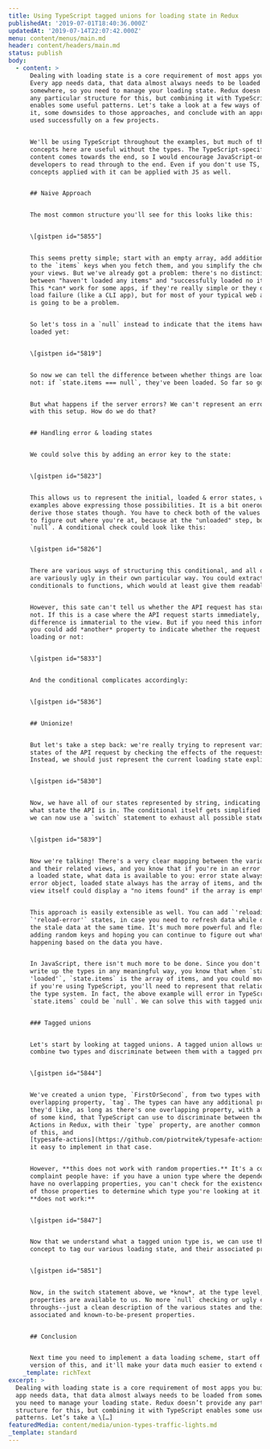 ```yaml
---
title: Using TypeScript tagged unions for loading state in Redux
publishedAt: '2019-07-01T18:40:36.000Z'
updatedAt: '2019-07-14T22:07:42.000Z'
menu: content/menus/main.md
header: content/headers/main.md
status: publish
body:
  - content: >
      Dealing with loading state is a core requirement of most apps you build.
      Every app needs data, that data almost always needs to be loaded from
      somewhere, so you need to manage your loading state. Redux doesn't provide
      any particular structure for this, but combining it with TypeScript
      enables some useful patterns. Let's take a look at a few ways of handling
      it, some downsides to those approaches, and conclude with an approach I've
      used successfully on a few projects.


      We'll be using TypeScript throughout the examples, but much of the
      concepts here are useful without the types. The TypeScript-specific
      content comes towards the end, so I would encourage JavaScript-only
      developers to read through to the end. Even if you don't use TS, the
      concepts applied with it can be applied with JS as well.


      ## Naive Approach


      The most common structure you'll see for this looks like this:


      \[gistpen id="5855"]


      This seems pretty simple; start with an empty array, add additional items
      to the `items` keys when you fetch them, and you simplify the checks in
      your views. But we've already got a problem: there's no distinction
      between "haven't loaded any items" and "successfully loaded no items".
      This *can* work for some apps, if they're really simple or they die on
      load failure (like a CLI app), but for most of your typical web apps, this
      is going to be a problem.


      So let's toss in a `null` instead to indicate that the items haven't been
      loaded yet:


      \[gistpen id="5819"]


      So now we can tell the difference between whether things are loaded or
      not: if `state.items === null`, they've been loaded. So far so good.


      But what happens if the server errors? We can't represent an error state
      with this setup. How do we do that?


      ## Handling error & loading states


      We could solve this by adding an error key to the state:


      \[gistpen id="5823"]


      This allows us to represent the initial, loaded & error states, with the
      examples above expressing those possibilities. It is a bit onerous to
      derive those states though. You have to check both of the values in order
      to figure out where you're at, because at the "unloaded" step, both are
      `null`. A conditional check could look like this:


      \[gistpen id="5826"]


      There are various ways of structuring this conditional, and all of them
      are variously ugly in their own particular way. You could extract these
      conditionals to functions, which would at least give them readable names.


      However, this sate can't tell us whether the API request has started or
      not. If this is a case where the API request starts immediately, then the
      difference is immaterial to the view. But if you need this information,
      you could add *another* property to indicate whether the request is
      loading or not:


      \[gistpen id="5833"]


      And the conditional complicates accordingly:


      \[gistpen id="5836"]


      ## Unionize!


      But let's take a step back: we're really trying to represent various
      states of the API request by checking the effects of the requests.
      Instead, we should just represent the current loading state explicitly:


      \[gistpen id="5830"]


      Now, we have all of our states represented by string, indicating exactly
      what state the API is in. The conditional itself gets simplified as well:
      we can now use a `switch` statement to exhaust all possible states:


      \[gistpen id="5839"]


      Now we're talking! There's a very clear mapping between the various states
      and their related views, and you know that if you're in an error state or
      a loaded state, what data is available to you: error state always has an
      error object, loaded state always has the array of items, and the loaded
      view itself could display a "no items found" if the array is empty.


      This approach is easily extensible as well. You can add `'reloading'` and
      `'reload-error'` states, in case you need to refresh data while displaying
      the stale data at the same time. It's much more powerful and flexible than
      adding random keys and hoping you can continue to figure out what's
      happening based on the data you have.


      In JavaScript, there isn't much more to be done. Since you don't have to
      write up the types in any meaningful way, you know that when `status ===
      'loaded'`, `state.items` is the array of items, and you could move on. But
      if you're using TypeScript, you'll need to represent that relationship in
      the type system. In fact, the above example will error in TypeScript, as
      `state.items` could be `null`. We can solve this with tagged unions.


      ### Tagged unions


      Let's start by looking at tagged unions. A tagged union allows us to
      combine two types and discriminate between them with a tagged property.


      \[gistpen id="5844"]


      We've created a union type, `FirstOrSecond`, from two types with an
      overlapping property, `tag`. The types can have any additional properties
      they'd like, as long as there's one overlapping property, with a constant
      of some kind, that TypeScript can use to discriminate between the types.
      Actions in Redux, with their `type` property, are another common example
      of this, and
      [typesafe-actions](https://github.com/piotrwitek/typesafe-actions) makes
      it easy to implement in that case.


      However, **this does not work with random properties.** It's a common
      complaint people have: if you have a union type where the dependent types
      have no overlapping properties, you can't check for the existence of one
      of those properties to determine which type you're looking at it. This
      **does not work:**


      \[gistpen id="5847"]


      Now that we understand what a tagged union type is, we can use this
      concept to tag our various loading state, and their associated properties:


      \[gistpen id="5851"]


      Now, in the switch statement above, we *know*, at the type level, what
      properties are available to us. No more `null` checking or ugly cast
      throughs--just a clean description of the various states and their
      associated and known-to-be-present properties.


      ## Conclusion


      Next time you need to implement a data loading scheme, start off with a
      version of this, and it'll make your data much easier to extend over time.
    _template: richText
excerpt: >
  Dealing with loading state is a core requirement of most apps you build. Every
  app needs data, that data almost always needs to be loaded from somewhere, so
  you need to manage your loading state. Redux doesn’t provide any particular
  structure for this, but combining it with TypeScript enables some useful
  patterns. Let’s take a \[…]
featuredMedia: content/media/union-types-traffic-lights.md
_template: standard
---
```


